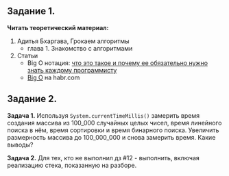 ## Задание 1.

**Читать теоретический материал:**

1. Адитья Бхаргава, Грокаем алгоритмы
   - глава 1. Знакомство с алгоритмами
2. Статьи
   - Big O нотация: [что это такое и почему ее обязательно нужно знать каждому программисту](https://proglib.io/p/big-o-notaciya-chto-eto-takoe-i-pochemu-ee-obyazatelno-nuzhno-znat-kazhdomu-programmistu-2022-02-17)
   - [Big O](https://habr.com/ru/articles/444594/) на habr.com

## Задание 2.

**Задача 1.**
Используя `System.currentTimeMillis()` замерить время создания массива из 100_000 случайных целых чисел, время линейного поиска в нём,
время сортировки и время бинарного поиска. Увеличить размерность массива до 100_000_000 и снова замерить время. Какие выводы?

**Задача 2.**
Для тех, кто не выполнил дз #12 - выполнить, включая реализацию стека, показанную на разборе.